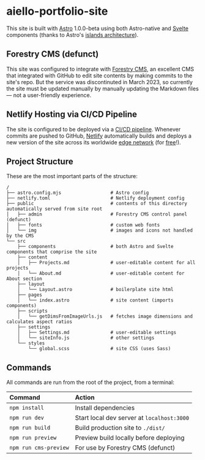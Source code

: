 # aiello-portfolio-site

This site is built with [Astro](https://astro.build) 1.0.0-beta using both Astro-native and [Svelte](https://svelte.dev/) components (thanks to Astro's [islands architecture](https://docs.astro.build/en/concepts/islands/)).

## Forestry CMS (defunct)

This site was configured to integrate with [Forestry CMS](https://tina.io/forestry/), an excellent CMS that integrated with GitHub to edit site contents by making commits to the site's repo. But the service was discontinuted in March 2023, so currently the site must be updated manually by manually updating the Markdown files — not a user-friendly experience.

## Netlify Hosting via CI/CD Pipeline

The site is configured to be deployed via a [CI/CD pipeline][cicd]. Whenever commits are pushed to GitHub, [Netlify][netlify] automatically builds and deploys a new version of the site across its worldwide [edge network][edge] (for [free][free]!).

[cicd]:https://www.netlify.com/blog/guide-to-ci-cd-automation-using-webhooks/
[netlify]:https://www.netlify.com/
[edge]:https://www.netlify.com/platform/core/edge/
[free]:https://www.netlify.com/pricing/

## Project Structure

These are the most important parts of the structure:

```
/
├── astro.config.mjs                  # Astro config
├── netlify.toml                      # Netlify deployment config
├── public                            # contents of this directory automatically served from site root
│   ├── admin                         # Forestry CMS control panel (defunct)
│   ├── fonts                         # custom web fonts
│   └── img                           # images and icons not handled by the CMS
└── src
    ├── components                    # both Astro and Svelte components that comprise the site
    ├── content           
    │   ├── Projects.md               # user-editable content for all projects
    │   └── About.md                  # user-editable content for About section
    ├── layout
    │   └── Layout.astro              # boilerplate site html
    ├── pages             
    │   └── index.astro               # site content (imports components)
    ├── scripts
    │   └── getDimsFromImageUrls.js   # fetches image dimensions and calculates aspect ratios
    ├── settings
    │   ├── Settings.md               # user-editable settings
    │   └── siteInfo.js               # other settings
    └── styles
        └── global.scss               # site CSS (uses Sass)
```

## Commands

All commands are run from the root of the project, from a terminal:

| Command               | Action                                       |
|:--------------------- |:-------------------------------------------- |
| `npm install`         | Install dependencies                         |
| `npm run dev`         | Start local dev server at `localhost:3000`   |
| `npm run build`       | Build production site to `./dist/`           |
| `npm run preview`     | Preview build locally before deploying       |
| `npm run cms-preview` | For use by Forestry CMS (defunct)            |
